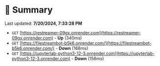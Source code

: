 # 📖 Summary
Last updated: **7/20/2024, 7:33:28 PM**

- `GET` [https://restreamer-09gx.onrender.com](https://restreamer-09gx.onrender.com) - **Up** (340ms)
- `GET` [https://filestreambot-b5k6.onrender.com/](https://filestreambot-b5k6.onrender.com/) - **Down** (168ms)
- `GET` [https://jupyterlab-python3-12-3.onrender.com](https://jupyterlab-python3-12-3.onrender.com) - **Down** (156ms)
